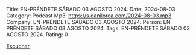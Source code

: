 Title: EN-PRÉNDETE SÁBADO 03 AGOSTO 2024.
Date: 2024-08-03
Category: Podcast
Mp3: https://s.danilorca.com/2024-08-03.mp3
Company: EN-PRÉNDETE SÁBADO 03 AGOSTO 2024.
Person: EN-PRÉNDETE SÁBADO 03 AGOSTO 2024.
Tags: EN-PRÉNDETE SÁBADO 03 AGOSTO 2024.
Rating: 0

<a href="https://s.danilorca.com/2024-08-03.mp3" type="audio/mpeg">
Escuchar
</a>
